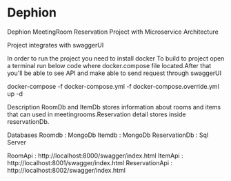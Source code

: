 # Dephion

Dephion MeetingRoom Reservation Project with Microservice Architecture 

Project integrates with swaggerUI

In order to run the project you need to install docker
To build to project open a terminal run below code where docker.compose file located.After that you'll be able to see API and make able to send request through swaggerUI

docker-compose -f docker-compose.yml -f docker-compose.override.yml up -d

Description
RoomDb and ItemDb stores information about rooms and items that can used in meetingrooms.Reservation detail stores inside reservationDb.


Databases
Roomdb : MongoDb
Itemdb : MongoDb
ReservationDb : Sql Server

RoomApi : http://localhost:8000/swagger/index.html
ItemApi : http://localhost:8001/swagger/index.html
ReservationApi : http://localhost:8002/swagger/index.html
